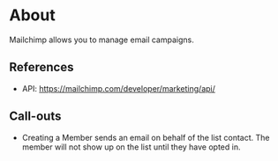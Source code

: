 # About

Mailchimp allows you to manage email campaigns.

## References

- API: https://mailchimp.com/developer/marketing/api/

## Call-outs

- Creating a Member sends an email on behalf of the list contact. The member will not show up on the list until they have opted in.
